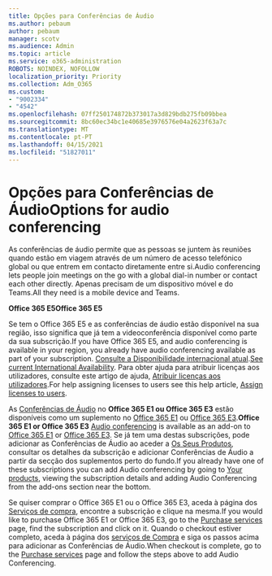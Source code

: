 ```yaml
---
title: Opções para Conferências de Áudio
ms.author: pebaum
author: pebaum
manager: scotv
ms.audience: Admin
ms.topic: article
ms.service: o365-administration
ROBOTS: NOINDEX, NOFOLLOW
localization_priority: Priority
ms.collection: Adm_O365
ms.custom:
- "9002334"
- "4542"
ms.openlocfilehash: 07ff250174872b373017a3d829bdb275fb09bbea
ms.sourcegitcommit: 8bc60ec34bc1e40685e3976576e04a2623f63a7c
ms.translationtype: MT
ms.contentlocale: pt-PT
ms.lasthandoff: 04/15/2021
ms.locfileid: "51827011"
---
```

# <a name="options-for-audio-conferencing"></a><span data-ttu-id="6f6dc-102">Opções para Conferências de Áudio</span><span class="sxs-lookup"><span data-stu-id="6f6dc-102">Options for audio conferencing</span></span>

<span data-ttu-id="6f6dc-103">As conferências de áudio permite que as pessoas se juntem às reuniões quando estão em viagem através de um número de acesso telefónico global ou que entrem em contacto diretamente entre si.</span><span class="sxs-lookup"><span data-stu-id="6f6dc-103">Audio conferencing lets people join meetings on the go with a global dial-in number or contact each other directly.</span></span> <span data-ttu-id="6f6dc-104">Apenas precisam de um dispositivo móvel e do Teams.</span><span class="sxs-lookup"><span data-stu-id="6f6dc-104">All they need is a mobile device and Teams.</span></span>

<span data-ttu-id="6f6dc-105">**Office 365 E5**</span><span class="sxs-lookup"><span data-stu-id="6f6dc-105">**Office 365 E5**</span></span>

<span data-ttu-id="6f6dc-106">Se tem o Office 365 E5 e as conferências de áudio estão disponível na sua região, isso significa que já tem a videoconferência disponível como parte da sua subscrição.</span><span class="sxs-lookup"><span data-stu-id="6f6dc-106">If you have Office 365 E5, and audio conferencing is available in your region, you already have audio conferencing available as part of your subscription.</span></span> <span data-ttu-id="6f6dc-107">[Consulte a Disponibilidade internacional atual](https://go.microsoft.com/fwlink/p/?LinkID=839556).</span><span class="sxs-lookup"><span data-stu-id="6f6dc-107">[See current International Availability](https://go.microsoft.com/fwlink/p/?LinkID=839556).</span></span> <span data-ttu-id="6f6dc-108">Para obter ajuda para atribuir licenças aos utilizadores, consulte este artigo de ajuda, [Atribuir licenças aos utilizadores](https://docs.microsoft.com/microsoft-365/admin/manage/assign-licenses-to-users).</span><span class="sxs-lookup"><span data-stu-id="6f6dc-108">For help assigning licenses to users see this help article, [Assign licenses to users](https://docs.microsoft.com/microsoft-365/admin/manage/assign-licenses-to-users).</span></span>

<span data-ttu-id="6f6dc-109">As [Conferências de Áudio](https://docs.microsoft.com/microsoftteams/audio-conferencing-in-office-365) no **Office 365 E1 ou Office 365 E3**
 estão disponíveis como um suplemento no [Office 365 E1](https://www.microsoft.com/microsoft-365/business/office-365-enterprise-e1-business-software) ou [Office 365 E3](https://www.microsoft.com/microsoft-365/business/office-365-enterprise-e3-business-software).</span><span class="sxs-lookup"><span data-stu-id="6f6dc-109">**Office 365 E1 or Office 365 E3**
[Audio conferencing](https://docs.microsoft.com/microsoftteams/audio-conferencing-in-office-365) is available as an add-on to [Office 365 E1](https://www.microsoft.com/microsoft-365/business/office-365-enterprise-e1-business-software) or [Office 365 E3](https://www.microsoft.com/microsoft-365/business/office-365-enterprise-e3-business-software).</span></span>  <span data-ttu-id="6f6dc-110">Se já tem uma destas subscrições, pode adicionar as Conferências de Áudio ao aceder a [Os Seus Produtos](https://go.microsoft.com/fwlink/p/?linkid=842054), consultar os detalhes da subscrição e adicionar Conferências de Áudio a partir da secção dos suplementos perto do fundo.</span><span class="sxs-lookup"><span data-stu-id="6f6dc-110">If you already have one of these subscriptions you can add Audio conferencing by going to [Your products](https://go.microsoft.com/fwlink/p/?linkid=842054), viewing the subscription details and adding Audio Conferencing from the add-ons section near the bottom.</span></span>

<span data-ttu-id="6f6dc-111">Se quiser comprar o Office 365 E1 ou o Office 365 E3, aceda à página dos [Serviços de compra](https://go.microsoft.com/fwlink/p/?linkid=868433), encontre a subscrição e clique na mesma.</span><span class="sxs-lookup"><span data-stu-id="6f6dc-111">If you would like to purchase Office 365 E1 or Office 365 E3, go to the [Purchase services](https://go.microsoft.com/fwlink/p/?linkid=868433) page, find the subscription and click on it.</span></span>  <span data-ttu-id="6f6dc-112">Quando o checkout estiver completo, aceda à página dos [serviços de Compra](https://go.microsoft.com/fwlink/p/?linkid=868433) e siga os passos acima para adicionar as Conferências de Áudio.</span><span class="sxs-lookup"><span data-stu-id="6f6dc-112">When checkout is complete, go to the [Purchase services](https://go.microsoft.com/fwlink/p/?linkid=868433) page and follow the steps above to add Audio Conferencing.</span></span>
